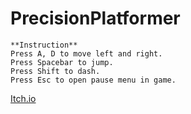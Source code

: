 # PrecisionPlatformer

```
**Instruction**
Press A, D to move left and right.
Press Spacebar to jump.
Press Shift to dash.
Press Esc to open pause menu in game.
```





[Itch.io](https://tdbbbfps.itch.io/)
